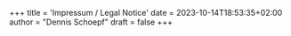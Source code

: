 +++
title = 'Impressum / Legal Notice'
date = 2023-10-14T18:53:35+02:00
author = "Dennis Schoepf"
draft = false
+++
